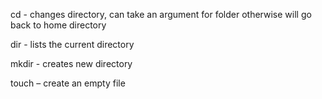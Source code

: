 cd - changes directory, can take an argument for folder otherwise will go back to home directory

dir - lists the current directory

mkdir - creates new directory

touch – create an empty file
